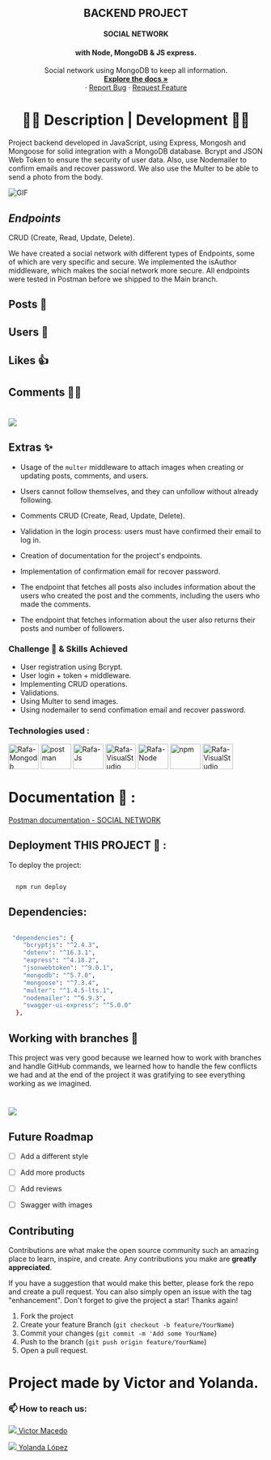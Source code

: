 <h2 align="center"> BACKEND PROJECT  </h2> 
<h4 align="center"> SOCIAL NETWORK </h4>
<h4 align="center">with Node, MongoDB & JS express.</h4>

 <p align="center">
    Social network using MongoDB to keep all information.
    <br />
    <a href="https://github.com/victorcodigos/2-project-socialnetwork-backend"><strong>Explore the docs »</strong></a>
    <br />
    ·
    <a href="https://github.com/victorcodigos/2-project-socialnetwork-backend/issues">Report Bug</a>
    ·
    <a href="https://github.com/victorcodigos/2-project-socialnetwork-backend/issues">Request Feature</a>
  </p>
</div>

## <h1 align="center"> 🧑‍💻 Description | Development 👩‍💻 </h1>

Project backend developed in JavaScript, using Express, Mongosh and Mongoose for solid integration with a MongoDB database. Bcrypt and JSON Web Token to ensure the security of user data. Also, use Nodemailer to confirm emails and recover password. We also use the Multer to be able to send a photo from the body.


![GIF](./assets/socialmedia.gif)


## *Endpoints* 

CRUD (Create, Read, Update, Delete).

We have created a social network with different types of Endpoints, some of which are very specific and secure. We implemented the isAuthor middleware, which makes the social network more secure. All endpoints were tested in Postman before we shipped to the Main branch.

**Posts** 🌃
--
**Users** 👥
--
**Likes** 👍
--
**Comments** 🧑‍💻
--

<h1>
  <img src="assets/socialNetwork.png"> </img>
  
  </h1> 


## Extras ✨

- Usage of the `multer` middleware to attach images when creating or updating posts, comments, and users.

- Users cannot follow themselves, and they can unfollow without already following.

- Comments CRUD (Create, Read, Update, Delete).

- Validation in the login process: users must have confirmed their email to log in.

- Creation of documentation for the project's endpoints.

- Implementation of confirmation email for recover password.

- The endpoint that fetches all posts also includes information about the users who created the post and the comments, including the users who made the comments.

- The endpoint that fetches information about the user also returns their posts and number of followers.


### Challenge 🎢 & Skills Achieved

- User registration using Bcrypt.
- User login + token + middleware.
- Implementing CRUD operations.
- Validations.
- Using Multer to send images.
- Using nodemailer to send confimation email and recover password.


### Technologies used :

<img align="center" alt="Rafa-Mongodb" height="50" width="60" src="https://cdn.jsdelivr.net/gh/devicons/devicon/icons/mongodb/mongodb-original-wordmark.svg">

<img align="center" alt="postman" height="50" width="60" src="https://cdn.cdnlogo.com/logos/p/20/postman.svg">

<img align="center" alt="Rafa-Js" height="50" width="60" src="https://raw.githubusercontent.com/devicons/devicon/master/icons/javascript/javascript-plain.svg">

<img align="center" alt="Rafa-VisualStudio" height="50" width="60" src="https://cdn.svgporn.com/logos/visual-studio-code.svg">

<img align="center" alt="Rafa-Node" height="50" width="60" src="https://cdn.jsdelivr.net/gh/devicons/devicon/icons/nodejs/nodejs-original.svg">

<img align="center" alt="npm" height="50" width="60" src="https://cdn.jsdelivr.net/gh/devicons/devicon/icons/npm/npm-original-wordmark.svg">

<img align="center" alt="Rafa-VisualStudio" height="50" width="60" src="https://raw.githubusercontent.com/github/explore/80688e429a7d4ef2fca1e82350fe8e3517d3494d/topics/mongoose/mongoose.png">

# Documentation 📂 :

[Postman documentation - SOCIAL NETWORK ](https://documenter.getpostman.com/view/28231675/2s946k7WWG) 


## Deployment THIS PROJECT 🚀 :


To deploy the project:

```bash

  npm run deploy


```
## Dependencies:

```bash

 "dependencies": {
    "bcryptjs": "^2.4.3",
    "dotenv": "^16.3.1",
    "express": "^4.18.2",
    "jsonwebtoken": "^9.0.1",
    "mongodb": "^5.7.0",
    "mongoose": "^7.3.4",
    "multer": "^1.4.5-lts.1",
    "nodemailer": "^6.9.3",
    "swagger-ui-express": "^5.0.0"
  },

  ```

## Working with branches 🎯

This project was very good because we learned how to work with branches and handle GitHub commands, we learned how to handle the few conflicts we had and at the end of the project it was gratifying to see everything working as we imagined. 

<h1>
  <img src="assets/branches.png"> </img>
  
  </h1> 

  ## Future Roadmap

- [ ] Add a different style
- [ ] Add more products
- [ ] Add reviews
- [ ] Swagger with images


## Contributing

Contributions are what make the open source community such an amazing place to learn, inspire, and create. Any contributions you make are **greatly appreciated**.

If you have a suggestion that would make this better, please fork the repo and create a pull request. You can also simply open an issue with the tag "enhancement".
Don't forget to give the project a star! Thanks again!

1. Fork the project
2. Create your feature Branch (`git checkout -b feature/YourName`)
3. Commit your changes (`git commit -m 'Add some YourName`)
4. Push to the branch (`git push origin feature/YourName`)
5. Open a pull request.

# Project made by Victor and Yolanda.

### 📫 How to reach us:

<a href="https://www.linkedin.com/in/victor-macedo-4a8901210/" target="_blank"><img src="https://img.shields.io/badge/-LinkedIn-%230077B5?style=for-the-badge&logo=linkedin&logoColor=white" target="_blank"> Victor Macedo </a>

<a href="https://www.linkedin.com/in/yolanda-lv/" target="_blank"><img src="https://img.shields.io/badge/-LinkedIn-%230077B5?style=for-the-badge&logo=linkedin&logoColor=white" target="_blank"> Yolanda López </a> 